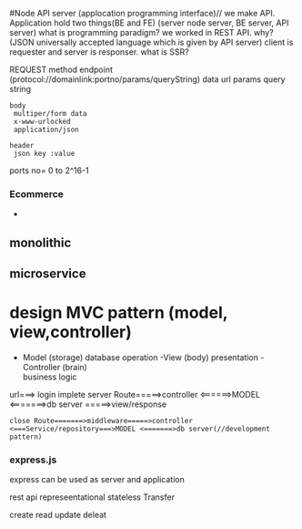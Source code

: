 #Node API server (applocation programming interface)// we make API.
Application hold two things(BE and FE)
(server node server, BE server, API server)
what is programming paradigm?
we worked in REST API. why?
(JSON universally accepted language which is given by API server) client is requester  and server is responser.
what is SSR?

REQUEST 
  method
  endpoint
  (protocol://domainlink:portno/params/queryString)
  data
    url
     params
     query string

    body
     multiper/form data
     x-www-urlocked
     application/json

    header
     json key :value

ports no= 0 to 2^16-1  
###  Ecommerce
  -


## monolithic
## microservice

# design MVC pattern  (model, view,controller)
- Model (storage)
   database operation
-View (body)
   presentation
-Controller  (brain)    
    business logic


url===> login implete
server
    Route=====>controller <======>MODEL <=======>db server
         =====>view/response

    close Route=======>middleware=====>controller <===Service/repository===>MODEL <=======>db server(//development pattern)


### express.js
   express can be used as server and application


   rest api
   represeentational stateless Transfer

   create
   read 
   update 
   deleat